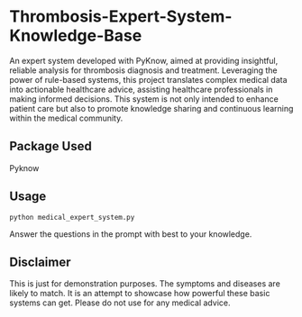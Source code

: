 
Thrombosis-Expert-System-Knowledge-Base
====================================================
An expert system developed with PyKnow, aimed at providing insightful, reliable analysis for thrombosis diagnosis and treatment. Leveraging the power of rule-based systems, this project translates complex medical data into actionable healthcare advice, assisting healthcare professionals in making informed decisions. This system is not only intended to enhance patient care but also to promote knowledge sharing and continuous learning within the medical community.

Package Used
--------------
Pyknow

Usage
-----------
	python medical_expert_system.py

Answer the questions in the prompt with best to your knowledge. 


Disclaimer
-------------
This is just for demonstration purposes. The symptoms and diseases are likely to match. It is an attempt to showcase how powerful these basic systems can get. Please do not use for any medical advice. 
